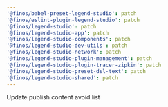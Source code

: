 ```yaml
---
'@finos/babel-preset-legend-studio': patch
'@finos/eslint-plugin-legend-studio': patch
'@finos/legend-studio': patch
'@finos/legend-studio-app': patch
'@finos/legend-studio-components': patch
'@finos/legend-studio-dev-utils': patch
'@finos/legend-studio-network': patch
'@finos/legend-studio-plugin-management': patch
'@finos/legend-studio-plugin-tracer-zipkin': patch
'@finos/legend-studio-preset-dsl-text': patch
'@finos/legend-studio-shared': patch
---
```


Update publish content avoid list
